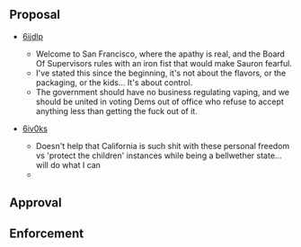 ## Proposal
- [6ijdlp](https://www.reddit.com/r/electronic_cigarette/comments/6ijdlp/first_flavor_ban_in_the_usa/)
  - Welcome to San Francisco, where the apathy is real, and the Board Of Supervisors rules with an iron fist that would make Sauron fearful.
  - I've stated this since the beginning, it's not about the flavors, or the packaging, or the kids... It's about control.
  - The government should have no business regulating vaping, and we should be united in voting Dems out of office who refuse to accept anything less than getting the fuck out of it.
  
- [6iv0ks](https://www.reddit.com/r/electronic_cigarette/comments/6iv0ks/no_sf_flavor_ban_we_need_everyones_help/)
  - Doesn't help that California is such shit with these personal freedom vs 'protect the children' instances while being a bellwether state... will do what I can
  - 
  
## Approval




## Enforcement



